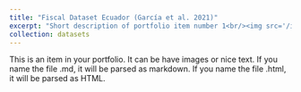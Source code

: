 ```yaml
---
title: "Fiscal Dataset Ecuador (García et al. 2021)"
excerpt: "Short description of portfolio item number 1<br/><img src='/images/500x300.png'>"
collection: datasets
---
```


This is an item in your portfolio. It can be have images or nice text. If you name the file .md, it will be parsed as markdown. If you name the file .html, it will be parsed as HTML. 
